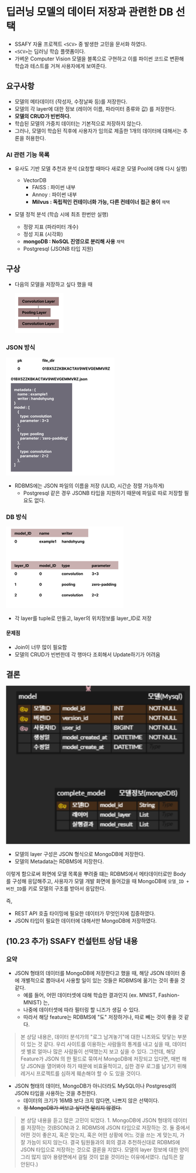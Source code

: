 # 딥러닝 모델의 데이터 저장과 관련한 DB 선택

- SSAFY 자율 프로젝트 `<SCV>` 중 발생한 고민을 문서화 하였다.
- `<SCV>`는 딥러닝 학습 플랫폼이다.
- 가벼운 Computer Vision 모델을 블록으로 구현하고 이를 파이썬 코드로 변환해 학습과 테스트를 거쳐 사용자에게 보여준다.

## 요구사항

- 모델의 메타데이터 (작성자, 수정날짜 등)를 저장한다.
- 모델의 각 layer에 대한 정보 (레이어 이름, 파라미터 종류와 값) 를 저장한다.
- **모델의 CRUD가 빈번하다.**
- 학습된 모델의 가중치 데이터는 기본적으로 저장하지 않는다.
- 그러나, 모델이 학습된 직후에 사용자가 임의로 제출한 1개의 데이터에 대해서는 추론을 허용한다.

### AI 관련 기능 목록

- 유사도 기반 모델 추천과 분석 (요청할 때마다 새로운 모델 Pool에 대해 다시 실행)

  - VectorDB
    - FAISS : 파이썬 내부
    - Annoy : 파이썬 내부
    - **Milvus : 독립적인 컨테이너화 가능, 다른 컨테이너 접근 용이** `채택`

- 모델 정적 분석 (학습 시에 최초 한번만 실행)
  - 정량 지표 (파라미터 개수)
  - 정성 지표 (시각화)
  - **mongoDB : NoSQL 진영으로 분리해 사용** `채택`
  - Postgresql (JSONB 타입 지원)

## 구상

- 다음의 모델을 저장하고 싶다 했을 때

  ![alt text](./assets/image-2.png)

### JSON 방식

![alt text](./assets/image.png)

- RDBMS에는 JSON 파일의 이름을 저장 (ULID, 시간순 정렬 가능하게)
  - Postgresql 같은 경우 JSONB 타입을 지원하기 때문에 파일로 따로 저장할 필요도 없다.

### DB 방식

![alt text](./assets/image-1.png)

- 각 layer를 tuple로 만들고, layer의 위치정보를 layer_ID로 저장

#### 문제점

- Join이 너무 많이 필요함
- 모델의 CRUD가 빈번한데 각 행마다 조회해서 Update하기가 어려움

## 결론

![alt text](./assets/image-3.png)

- 모델의 layer 구성은 JSON 형식으로 MongoDB에 저장한다.
- 모델의 Metadata는 RDBMS에 저장한다.

이렇게 함으로써 화면에 모델 목록을 뿌려줄 떄는 RDBMS에서 메타데이터로만 Body를 구성해 응답해주고, 사용자가 모델 개발 화면에 들어갔을 때 MongoDB에 `모델_ID + 버전_ID`를 키로 모델의 구조를 받아서 응답한다.

즉,

- REST API 호출 타이밍에 필요한 데이터가 무엇인지에 집중하였다.
- JSON 타입이 필요한 데이터에 대해서만 MongoDB에 저장하였다.

## (10.23 추가) SSAFY 컨설턴트 상담 내용

### 요약

- JSON 형태의 데이터를 MongoDB에 저장한다고 했을 때, 해당 JSON 데이터 중에 개별적으로 뽑아내서 사용할 일이 있는 것들은 RDBMS에 옮기는 것이 좋을 것 같다.
  - 예를 들어, 어떤 데이터셋에 대해 학습한 결과인지 (ex. MNIST, Fashion-MNIST) 는,
  - 나중에 데이터셋에 따라 필터링 할 니즈가 생길 수 있다.
  - 따라서 해당 feature는 RDBMS에 "도" 저장하거나, 따로 빼는 것이 좋을 것 같다.

> 본 상담 내용은, 데이터 분석가의 "로그 남겨놓기"에 대한 니즈와도 맞닿는 부분이 있는 것 같다. 우리 사이트를 이용하는 사람들의 통계를 내고 싶을 때, 데이터 셋 별로 얼마나 많은 사람들이 선택했는지 보고 싶을 수 있다. 그런데, 해당 Feature가 JSON 의 한 필드로 묶여서 MongoDB에 저장되고 있다면, 매번 해당 JSON을 열어봐야 하기 때문에 비효율적이고, 심한 경우 로그를 남기기 위해 레거시 프로젝트를 심하게 훼손해야 할 수 도 있을 것이다.

- JSON 형태의 데이터, MongoDB가 아니더라도 MySQL이나 Postgresql의 JSON 타입을 사용하는 것을 추천한다.
  - 데이터의 크기가 16MB 보다 크지 않다면, 나쁘지 않은 선택이다.
  - ~~정 MongoDB가 써보고 싶다면 말리지 않겠다.~~

> 본 상담 내용을 듣고 많은 고민이 되었다. 1. MongoDB에 JSON 형태의 데이터를 저장하는 것(BSON)과 2. RDBMS에 JSON 타입으로 저장하는 것. 둘 중에서 어떤 것이 좋은지, 혹은 맞는지, 혹은 어떤 상황에 어느 것을 쓰는 게 맞는지, 가 잘 가늠이 되지 않는다. 결국 팀원들과의 회의 결과 추천하신대로 RDBMS에 JSON 타입으로 저장하는 것으로 결론을 지었다. 모델의 layer 정보에 대한 양이 그리 많지 않아 용량면에서 걸릴 것이 없을 것이라는 이유에서였다. (납득은 잘 안된다.)
